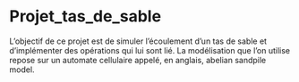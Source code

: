# Projet_tas_de_sable
L’objectif de ce projet est de simuler l’écoulement d’un tas de sable et d’implémenter des opérations qui lui sont lié. La modélisation que l’on utilise repose sur un automate cellulaire appelé, en anglais, abelian sandpile model.
